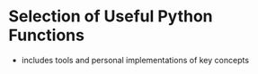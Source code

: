 # Selection of Useful Python Functions

- includes tools and personal implementations of key concepts